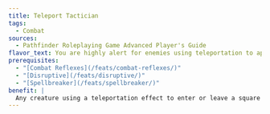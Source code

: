 ```yaml
---
title: Teleport Tactician
tags:
  - Combat
sources:
  - Pathfinder Roleplaying Game Advanced Player's Guide
flavor_text: You are highly alert for enemies using teleportation to approach you or flee from you.
prerequisites:
  - "[Combat Reflexes](/feats/combat-reflexes/)"
  - "[Disruptive](/feats/disruptive/)"
  - "[Spellbreaker](/feats/spellbreaker/)"
benefit: |
  Any creature using a teleportation effect to enter or leave a square threatened by you provokes an attack of opportunity, even if casting defensively or using a supernatural ability.
---
```


